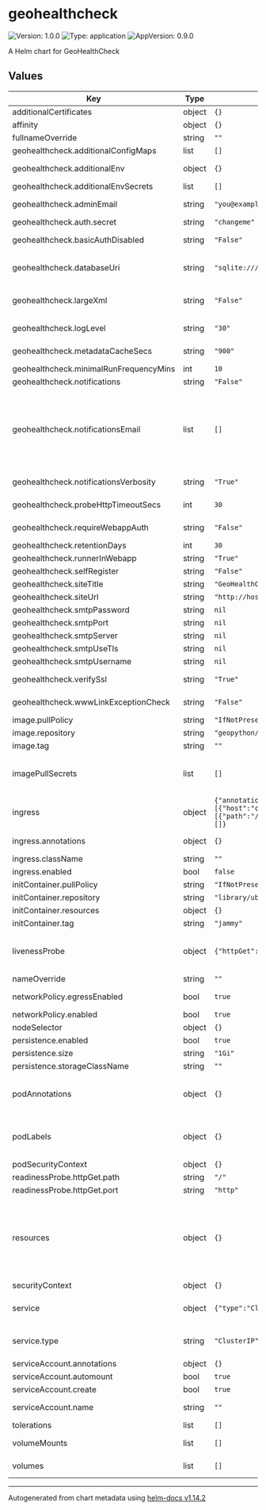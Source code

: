 # geohealthcheck

![Version: 1.0.0](https://img.shields.io/badge/Version-1.0.0-informational?style=flat-square) ![Type: application](https://img.shields.io/badge/Type-application-informational?style=flat-square) ![AppVersion: 0.9.0](https://img.shields.io/badge/AppVersion-0.9.0-informational?style=flat-square)

A Helm chart for GeoHealthCheck

## Values

| Key | Type | Default | Description |
|-----|------|---------|-------------|
| additionalCertificates | object | `{}` |  |
| affinity | object | `{}` |  |
| fullnameOverride | string | `""` | This is to override the release name. |
| geohealthcheck.additionalConfigMaps | list | `[]` | additional configmaps additionalConfigMaps:   - 'foo'   - 'bar' |
| geohealthcheck.additionalEnv | object | `{}` | additional env variables additionalEnv:   name1: 'value1'   name2: 'value2' |
| geohealthcheck.additionalEnvSecrets | list | `[]` | additional envSecrets additionalEnvSecrets:   - 'foo'   - 'bar' |
| geohealthcheck.adminEmail | string | `"you@example.com"` | email address of administrator / contact- notification emails will come from this address |
| geohealthcheck.auth.secret | string | `"changeme"` | secret key to set when enabling authentication |
| geohealthcheck.basicAuthDisabled | string | `"False"` | disable Basic Authentication to access GHC webapp and APIs (default: False), |
| geohealthcheck.databaseUri | string | `"sqlite:////data/data.db"` | database connection string for SQL-Alchemy valid examples are: SQLite: 'sqlite:///data.db' PostgreSQL: 'postgresql+psycopg2://scott:tiger@localhost:5432/mydatabase' |
| geohealthcheck.largeXml | string | `"False"` | allows GeoHealthCheck to receive large XML files from the servers under test (default False). Note: setting this to True might pose a security risk |
| geohealthcheck.logLevel | string | `"30"` | logging level: 10=DEBUG 20=INFO 30=WARN(ING) 40=ERROR 50=FATAL/CRITICAL (default: 30, WARNING) |
| geohealthcheck.metadataCacheSecs | string | `"900"` | metadata, “Capabilities Docs”, cache expiry time, default 900 secs, -1 to disable |
| geohealthcheck.minimalRunFrequencyMins | int | `10` | minimal run frequency for Resource that can be set in web UI |
| geohealthcheck.notifications | string | `"False"` | turn on email and webhook notifications |
| geohealthcheck.notificationsEmail | list | `[]` | list of email addresses that notifications should come to. Use a different address to GHC_ADMIN_EMAIL if you have trouble receiving notification emails. Also, you can set separate notification emails t specific resources. Failing resource will send notification to emails from GHC_NOTIFICATIONS_EMAIL value and emails configured for that specific resource altogether. notificationsEmail:   - 'you2@example.com'   - 'you3@example.com' |
| geohealthcheck.notificationsVerbosity | string | `"True"` | receive additional email notifications than just Failing and Fixed (default True) |
| geohealthcheck.probeHttpTimeoutSecs | int | `30` | stop waiting for the first byte of a Probe response after the given number of seconds |
| geohealthcheck.requireWebappAuth | string | `"False"` | require authentication (login or Basic Auth) to access GHC webapp and APIs (default: False) |
| geohealthcheck.retentionDays | int | `30` | the number of days to keep Run history |
| geohealthcheck.runnerInWebapp | string | `"True"` | should the GHC Runner Daemon be run in webapp (default: True) |
| geohealthcheck.selfRegister | string | `"False"` | allow registrations from users on the website |
| geohealthcheck.siteTitle | string | `"GeoHealthCheck Demonstration"` | title used for installation / deployment |
| geohealthcheck.siteUrl | string | `"http://host"` | full URL of the installation / deployment |
| geohealthcheck.smtpPassword | string | `nil` | SMTP server name or IP |
| geohealthcheck.smtpPort | string | `nil` | SMTP port |
| geohealthcheck.smtpServer | string | `nil` | SMTP server name or IP |
| geohealthcheck.smtpUseTls | string | `nil` | whether or not to use StartTLS with SMTP |
| geohealthcheck.smtpUsername | string | `nil` | SMTP server name or IP |
| geohealthcheck.verifySsl | string | `"True"` | perform SSL verification for Probe HTTPS requests (default: True) |
| geohealthcheck.wwwLinkExceptionCheck | string | `"False"` | turn on checking for OGC Exceptions in WWW:LINK Resource responses (default False) |
| image.pullPolicy | string | `"IfNotPresent"` | Pull policy for the image |
| image.repository | string | `"geopython/geohealthcheck"` | image for GeoHealthCheck |
| image.tag | string | `""` | Overrides the image tag whose default is the chart appVersion. |
| imagePullSecrets | list | `[]` | This is for the secretes for pulling an image from a private repository more information can be found here: https://kubernetes.io/docs/tasks/configure-pod-container/pull-image-private-registry/ |
| ingress | object | `{"annotations":{},"className":"","enabled":false,"hosts":[{"host":"chart-example.local","paths":[{"path":"/","pathType":"ImplementationSpecific"}]}],"tls":[]}` | This block is for setting up the ingress for more information can be found here: https://kubernetes.io/docs/concepts/services-networking/ingress/ |
| ingress.annotations | object | `{}` | annotations for the ingress annotations:   kubernetes.io/ingress.class: nginx   kubernetes.io/tls-acme: "true" |
| ingress.className | string | `""` | ingress class name |
| ingress.enabled | bool | `false` | enable/disable ingress |
| initContainer.pullPolicy | string | `"IfNotPresent"` | Pull policy for the image of the init container |
| initContainer.repository | string | `"library/ubuntu"` | image for the init container |
| initContainer.resources | object | `{}` | resource definitions for the init container |
| initContainer.tag | string | `"jammy"` | tag for the init container |
| livenessProbe | object | `{"httpGet":{"path":"/","port":"http"}}` | This is to setup the liveness and readiness probes more information can be found here: https://kubernetes.io/docs/tasks/configure-pod-container/configure-liveness-readiness-startup-probes/ |
| nameOverride | string | `""` | This is to override the chart name. |
| networkPolicy.egressEnabled | bool | `true` | allow/deny external connections. This should be enabled if you want to monitor resources outside of this namespace |
| networkPolicy.enabled | bool | `true` | Enable/disable network policy generation |
| nodeSelector | object | `{}` |  |
| persistence.enabled | bool | `true` | enable persistence when using an SQLite database |
| persistence.size | string | `"1Gi"` | size of the data partition |
| persistence.storageClassName | string | `""` |  |
| podAnnotations | object | `{}` | This is for setting Kubernetes Annotations to a Pod. For more information checkout: yamllint disable-line rule:line-length https://kubernetes.io/docs/concepts/overview/working-with-objects/annotations/ |
| podLabels | object | `{}` | This is for setting Kubernetes Labels to a Pod. For more information checkout: https://kubernetes.io/docs/concepts/overview/working-with-objects/labels/ |
| podSecurityContext | object | `{}` |  |
| readinessProbe.httpGet.path | string | `"/"` |  |
| readinessProbe.httpGet.port | string | `"http"` |  |
| resources | object | `{}` | resources for the main container We usually recommend not to specify default resources and to leave this as a conscious choice for the user. This also increases chances charts run on environments with little resources, such as Minikube. If you do want to specify resources, uncomment the following lines, adjust them as necessary, and remove the curly braces after 'resources:'. limits:   cpu: 100m   memory: 128Mi requests:   cpu: 100m   memory: 128Mi |
| securityContext | object | `{}` |  |
| service | object | `{"type":"ClusterIP"}` | This is for setting up a service more information can be found here: https://kubernetes.io/docs/concepts/services-networking/service/ |
| service.type | string | `"ClusterIP"` | This sets the service type more information can be found here: https://kubernetes.io/docs/concepts/services-networking/service/#publishing-services-service-types |
| serviceAccount.annotations | object | `{}` | Annotations to add to the service account |
| serviceAccount.automount | bool | `true` | Automatically mount a ServiceAccount's API credentials? |
| serviceAccount.create | bool | `true` | Specifies whether a service account should be created |
| serviceAccount.name | string | `""` | The name of the service account to use. If not set and create is true, a name is generated using the fullname template |
| tolerations | list | `[]` |  |
| volumeMounts | list | `[]` | Additional volumeMounts on the output Deployment definition. volumeMounts:   - name: foo     mountPath: "/etc/foo"     readOnly: true |
| volumes | list | `[]` | Additional volumes on the output Deployment definition. volumes:   - name: foo     secret:       secretName: mysecret       optional: false |

----------------------------------------------
Autogenerated from chart metadata using [helm-docs v1.14.2](https://github.com/norwoodj/helm-docs/releases/v1.14.2)
